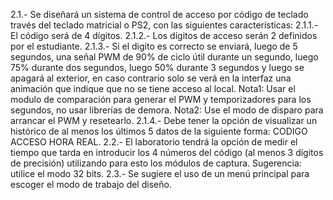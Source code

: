 2.1.- Se diseñará un sistema de control de acceso por código de teclado través del teclado matricial o PS2, con las siguientes características:
2.1.1.- El código será de 4 dígitos.
2.1.2.- Los dígitos de acceso serán 2 definidos por el estudiante.
2.1.3.- Si el digito es correcto se enviará, luego de 5 segundos, una señal PWM de 90% de ciclo útil durante un segundo, luego 75% durante dos segundos, luego 50% durante 3 segundos y luego se apagará al exterior, en caso contrario solo se verá en la interfaz una animación que indique que no se tiene acceso al local. 
Nota1: Usar el modulo de comparación para generar el PWM y temporizadores para los segundos, no usar librerías de demora.
Nota2: Use el modo de disparo para arrancar el PWM y resetearlo.
2.1.4.- Debe tener la opción de visualizar un histórico de al menos los últimos 5 datos de la siguiente forma:
CODIGO	ACCESO	HORA REAL.
2.2.- El laboratorio tendrá la opción de medir el tiempo que tarda en introducir los 4 números del código (al menos 3 dígitos de precisión) utilizando para esto los módulos de captura. Sugerencia: utilice el modo 32 bits.
2.3.- Se sugiere el uso de un menú principal para escoger el modo de trabajo del diseño.
